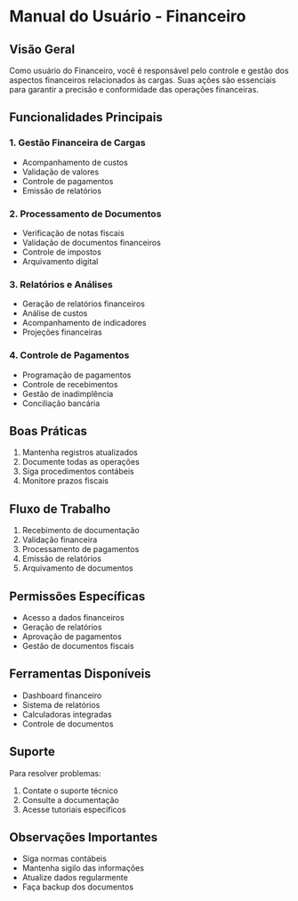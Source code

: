 # Manual do Usuário - Financeiro

## Visão Geral
Como usuário do Financeiro, você é responsável pelo controle e gestão dos aspectos financeiros relacionados às cargas. Suas ações são essenciais para garantir a precisão e conformidade das operações financeiras.

## Funcionalidades Principais

### 1. Gestão Financeira de Cargas
- Acompanhamento de custos
- Validação de valores
- Controle de pagamentos
- Emissão de relatórios

### 2. Processamento de Documentos
- Verificação de notas fiscais
- Validação de documentos financeiros
- Controle de impostos
- Arquivamento digital

### 3. Relatórios e Análises
- Geração de relatórios financeiros
- Análise de custos
- Acompanhamento de indicadores
- Projeções financeiras

### 4. Controle de Pagamentos
- Programação de pagamentos
- Controle de recebimentos
- Gestão de inadimplência
- Conciliação bancária

## Boas Práticas
1. Mantenha registros atualizados
2. Documente todas as operações
3. Siga procedimentos contábeis
4. Monitore prazos fiscais

## Fluxo de Trabalho
1. Recebimento de documentação
2. Validação financeira
3. Processamento de pagamentos
4. Emissão de relatórios
5. Arquivamento de documentos

## Permissões Específicas
- Acesso a dados financeiros
- Geração de relatórios
- Aprovação de pagamentos
- Gestão de documentos fiscais

## Ferramentas Disponíveis
- Dashboard financeiro
- Sistema de relatórios
- Calculadoras integradas
- Controle de documentos

## Suporte
Para resolver problemas:
1. Contate o suporte técnico
2. Consulte a documentação
3. Acesse tutoriais específicos

## Observações Importantes
- Siga normas contábeis
- Mantenha sigilo das informações
- Atualize dados regularmente
- Faça backup dos documentos
